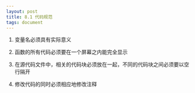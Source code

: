 ```yaml
---
layout: post
title: 8.1 代码规范
tags: document
---
```


1. 变量名必须具有实际意义

2. 函数的所有代码必须要在一个屏幕之内能完全显示

3. 在源代码文件中，相关的代码块必须放在一起，不同的代码块之间必须要以空行隔开

4. 修改代码的同时必须相应地修改注释